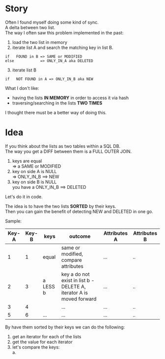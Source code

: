 # Story

Often I found myself doing some kind of sync.  
A delta between two list.  
The way I often saw this problem implemented in the past: 

1. load the two list in memory
2. iterate list A and search the matching key in list B.
```
if   FOUND in B => SAME or MODIFIED  
else            => ONLY_IN_A aka DELETED 
```
3. iterate list B
```
if   NOT FOUND in A => ONLY_IN_B aka NEW
```
What I don't like:
- having the lists **IN MEMORY** in order to access it via hash
- traversing/searching in the lists **TWO TIMES**

I thought there must be a better way of doing this.

# Idea

If you think about the lists as two tables within a SQL DB.  
The way you get a DIFF between them is a FULL OUTER JOIN.
1. keys are equal  
  => a SAME or MODIFIED
2. key on side A is NULL  
=> ONLY_IN_B ==> NEW
3. key on side B is NULL  
you have a ONLY_IN_B ==> DELETED

Let's do it in code.

The idea is to have the two lists **SORTED** by their keys.  
Then you can gain the benefit of detecting NEW and DELETED in one go.

Sample:

| Key-A | Key-B | keys  | outcome                                                              | Attributes A | Attributes B | 
|-------|-------|-------|----------------------------------------------------------------------|--------------|---------|
| 1 | 1     | equal | same or modified, compare attributes                                 | ... | .. |
| 2 | 3     | a LESS b | key a do not exist in list b - DELETE A, iterator A is moved forward |... |.. |
| 3 | 4     |       | ...                                                                  |... |.. |
| 5 | 6     | ...   | ...                                                                  |... |.. |

By have them sorted by their keys we can do the following:

1. get an iterator for each of the lists
2. get the value for each iterator
3. let's compare the keys:  
a. 


